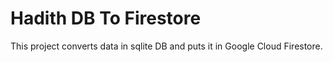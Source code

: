 # Hadith DB To Firestore

This project converts data in sqlite DB and puts it in Google Cloud Firestore.
